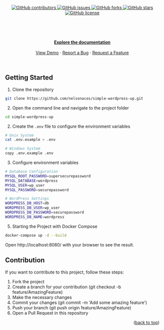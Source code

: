 <div id="top"></div>

<p align="center">
    <a href="https://github.com/nelsonacos/simple-wordpress-up/graphs/contributors">
        <img src="https://img.shields.io/github/contributors/nelsonacos/simple-wordpress-up.svg?style=for-the-badge" alt="GitHub contributors">
    </a>
    <a href="https://github.com/nelsonacos/simple-wordpress-up/issues">
        <img src="https://img.shields.io/github/issues/nelsonacos/simple-wordpress-up?style=for-the-badge" alt="GitHub issues">
    </a>
    <a href="https://github.com/tu-usuario/simple-wordpress-up/network">
        <img src="https://img.shields.io/github/forks/nelsonacos/simple-wordpress-up?style=for-the-badge" alt="GitHub forks">
    </a>
    <a href="https://github.com/tu-usuario/simple-wordpress-up/stargazers">
        <img src="https://img.shields.io/github/stars/nelsonacos/simple-wordpress-up?style=for-the-badge" alt="GitHub stars">
    </a>
    <a href="https://github.com/nelsonacos/simple-wordpress-up/blob/main/LICENSE">
        <img src="https://img.shields.io/github/license/nelsonacos/simple-wordpress-up?style=for-the-badge" alt="GitHub license">
    </a>
</p>

<br />
<div align="center">
  <p align="center">
    <br />
    <br />
    <a href="#"><strong>Explore the documentation</strong></a>
    <br />
    <br />
    <a href="#">View Demo</a>
    ·
    <a href="https://github.com/nelsonacos/simple-wordpress-up/issues">Report a Bug</a>
    ·
    <a href="https://github.com/nelsonacos/simple-wordpress-up/issues">Request a Feature</a>
  </p>
</div>
<br />

## Getting Started

1. Clone the repository

```sh
git clone https://github.com/nelsonacos/simple-wordpress-up.git
```

2. Open the command line and navigate to the project folder

```sh
cd simple-wordpress-up
```
2. Create the `.env` file to configure the environment variables

```sh
# Unix System
cat .env.example > .env

# Windows System
copy .env.example .env
```
3. Configure environment variables

```sh
# Database Configuration
MYSQL_ROOT_PASSWORD=supersecurepassword
MYSQL_DATABASE=wordpress
MYSQL_USER=wp_user
MYSQL_PASSWORD=securepassword

# WordPress Settings
WORDPRESS_DB_HOST=db
WORDPRESS_DB_USER=wp_user
WORDPRESS_DB_PASSWORD=securepassword
WORDPRESS_DB_NAME=wordpress
```

5. Starting the Project with Docker Compose

```sh
docker-compose up -d --build
```
Open http://localhost:8080/ with your browser to see the result.

## Contribution

If you want to contribute to this project, follow these steps:

1. Fork the project
2. Create a branch for your contribution (git checkout -b feature/AmazingFeature)
3. Make the necessary changes
4. Commit your changes (git commit -m 'Add some amazing feature')
5. Push your branch (git push origin feature/AmazingFeature)
6. Open a Pull Request in this repository

<p align="right">(<a href="#top">back to top</a>)</p>
